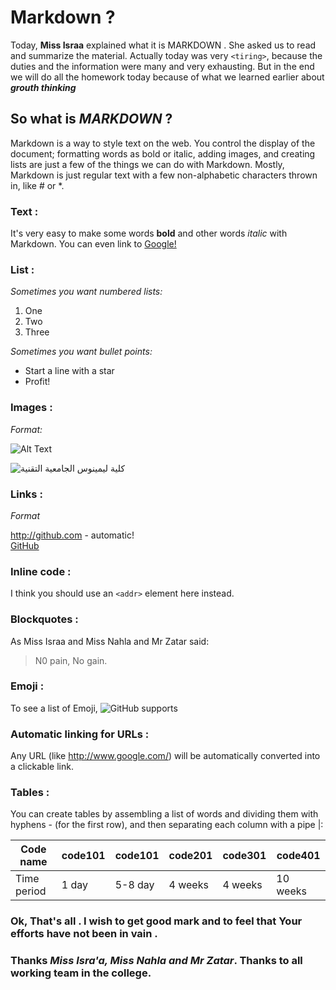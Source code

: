 # Markdown ?

   Today, **Miss Israa** explained what it is MARKDOWN . She asked us to read and summarize the material.
Actually today was very `<tiring>`, because the duties and the information were many and very exhausting.
But in the end we will do all the homework today because of what we learned earlier about _**grouth thinking**_

## So what is *MARKDOWN* ?
   Markdown is a way to style text on the web. You control the display of the document; formatting words as bold or italic, adding images,
and creating lists are just a few of the things we can do with Markdown.
Mostly, Markdown is just regular text with a few non-alphabetic characters thrown in, like # or *.

### Text  :  
It's very easy to make some words **bold** and other words *italic* with Markdown. You can even link to [Google!](http://google.com)

### List  :
*Sometimes you want numbered lists:*

1. One  
2. Two  
3. Three


*Sometimes you want bullet points:*

* Start a line with a star
* Profit!


### Images  :  
*Format:*

![Alt Text](url)  


![ كلية ليمينوس الجامعية التقنية](https://www.tumoohi.org/sites/default/files/styles/medium/public/LUCT-600x400.jpg?itok=rAHElkYG)    


### Links  :  
*Format*  

http://github.com - automatic!  
[GitHub](http://github.com)   


### Inline code  :  
I think you should use an
`<addr>` element here instead.

### Blockquotes :    

As  Miss Israa and Miss Nahla and Mr Zatar said:

> N0 pain,
> No gain.  


### Emoji  :  
To see a list of Emoji,  ![GitHub supports](https://gist.github.com/rxaviers/7360908)   

### Automatic linking for URLs  :  
 Any URL (like http://www.google.com/) will be automatically converted into a clickable link.   
 

 
 ### Tables  :  
 You can create tables by assembling a list of words and dividing them with hyphens - (for the first row), and then separating each column with a pipe |:  
 
 Code name   |  code101   | code101  | code201  | code301  | code401  | 
 ------------|------------| ---------|----------| ---------| ---------|
 Time period |   1 day    | 5-8 day  | 4 weeks  | 4 weeks  | 10 weeks |
 


### Ok, That's all . I wish to get good mark and to feel that Your efforts have not been in vain .   


### Thanks _Miss Isra'a, Miss Nahla and Mr Zatar_. Thanks to all working team in the college.

